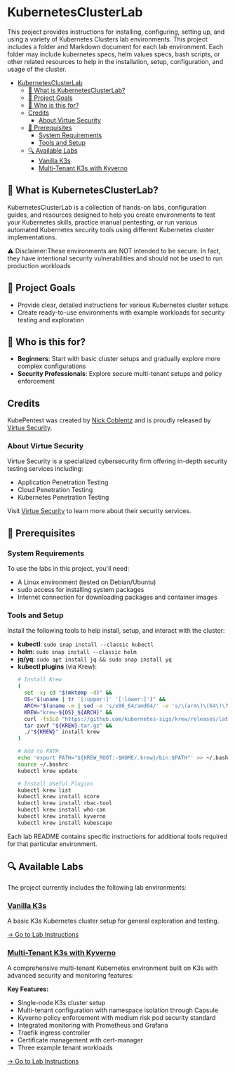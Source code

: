 # KubernetesClusterLab

This project provides instructions for installing, configuring, setting up, and using a variety of Kubernetes Clusters lab environments. This project includes a folder and Markdown document for each lab environment. Each folder may include kubernetes specs, helm values specs, bash scripts, or other related resources to help in the installation, setup, configuration, and usage of the cluster.

<!-- TOC -->
* [KubernetesClusterLab](#kubernetesclusterlab)
  * [🚀 What is KubernetesClusterLab?](#-what-is-kubernetesclusterlab)
  * [🎯 Project Goals](#-project-goals)
  * [👥 Who is this for?](#-who-is-this-for)
  * [Credits](#credits)
    * [About Virtue Security](#about-virtue-security)
  * [🧰 Prerequisites](#-prerequisites)
    * [System Requirements](#system-requirements)
    * [Tools and Setup](#tools-and-setup)
  * [🔍 Available Labs](#-available-labs)
    * [Vanilla K3s](#vanilla-k3s)
    * [Multi-Tenant K3s with Kyverno](#multi-tenant-k3s-with-kyverno)
<!-- TOC -->

## 🚀 What is KubernetesClusterLab?

KubernetesClusterLab is a collection of hands-on labs, configuration guides, and resources designed to help you create environments to test your Kubernetes skills, practice manual pentesting, or run various automated Kubernetes security tools using different Kubernetes cluster implementations.

⚠️ Disclaimer:These environments are NOT intended to be secure. In fact, they have intentional security vulnerabilities and should not be used to run production workloads

## 🎯 Project Goals

- Provide clear, detailed instructions for various Kubernetes cluster setups
- Create ready-to-use environments with example workloads for security testing and exploration

## 👥 Who is this for?

- **Beginners**: Start with basic cluster setups and gradually explore more complex configurations
- **Security Professionals**: Explore secure multi-tenant setups and policy enforcement

## Credits

KubePentest was created by [Nick Coblentz](https://github.com/nickcoblentz) and is proudly released by [Virtue Security](https://www.virtuesecurity.com/).

### About Virtue Security

Virtue Security is a specialized cybersecurity firm offering in-depth security testing services including:
- Application Penetration Testing
- Cloud Penetration Testing
- Kubernetes Penetration Testing

Visit [Virtue Security](https://www.virtuesecurity.com/) to learn more about their security services.

## 🧰 Prerequisites

### System Requirements

To use the labs in this project, you'll need:

- A Linux environment (tested on Debian/Ubuntu)
- sudo access for installing system packages
- Internet connection for downloading packages and container images

### Tools and Setup

Install the following tools to help install, setup, and interact with the cluster:

- **kubectl**: `sudo snap install --classic kubectl`
- **helm**: `sudo snap install --classic helm`
- **jq/yq**: `sudo apt install jq && sudo snap install yq`
- **kubectl plugins** (via Krew):
  ```bash
  # Install Krew
  (
    set -x; cd "$(mktemp -d)" &&
    OS="$(uname | tr '[:upper:]' '[:lower:]')" &&
    ARCH="$(uname -m | sed -e 's/x86_64/amd64/' -e 's/\(arm\)\(64\)\?.*/\1\2/' -e 's/aarch64$/arm64/')" &&
    KREW="krew-${OS}_${ARCH}" &&
    curl -fsSLO "https://github.com/kubernetes-sigs/krew/releases/latest/download/${KREW}.tar.gz" &&
    tar zxvf "${KREW}.tar.gz" &&
    ./"${KREW}" install krew
  )

  # Add to PATH
  echo 'export PATH="${KREW_ROOT:-$HOME/.krew}/bin:$PATH"' >> ~/.bashrc
  source ~/.bashrc
  kubectl krew update
  
  # Install Useful Plugins
  kubectl krew list
  kubectl krew install score
  kubectl krew install rbac-tool
  kubectl krew install who-can
  kubectl krew install kyverno
  kubectl krew install kubescape
  ```

Each lab README contains specific instructions for additional tools required for that particular environment.

## 🔍 Available Labs

The project currently includes the following lab environments:

### [Vanilla K3s](Labs/VanillaK3s/README.md)
A basic K3s Kubernetes cluster setup for general exploration and testing.

[→ Go to Lab Instructions](Labs/VanillaK3s/README.md)

### [Multi-Tenant K3s with Kyverno](Labs/MultiTenantK3sWithKyverno/README.md)

A comprehensive multi-tenant Kubernetes environment built on K3s with advanced security and monitoring features:

**Key Features:**
- Single-node K3s cluster setup
- Multi-tenant configuration with namespace isolation through Capsule
- Kyverno policy enforcement with medium risk pod security standard
- Integrated monitoring with Prometheus and Grafana
- Traefik ingress controller
- Certificate management with cert-manager
- Three example tenant workloads

[→ Go to Lab Instructions](Labs/MultiTenantK3sWithKyverno/README.md)


